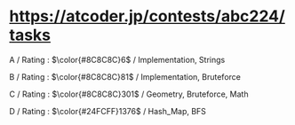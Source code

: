 # https://atcoder.jp/contests/abc224/tasks

A / Rating : $\color{#8C8C8C}6$ / Implementation, Strings

B / Rating : $\color{#8C8C8C}81$ / Implementation, Bruteforce

C / Rating : $\color{#8C8C8C}301$ / Geometry, Bruteforce, Math

D / Rating : $\color{#24FCFF}1376$ / Hash_Map, BFS
